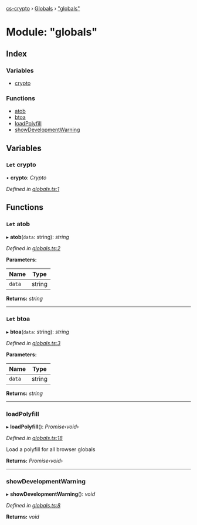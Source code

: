 [cs-crypto](../README.md) › [Globals](../globals.md) › ["globals"](_globals_.md)

# Module: "globals"

## Index

### Variables

* [crypto](_globals_.md#let-crypto)

### Functions

* [atob](_globals_.md#let-atob)
* [btoa](_globals_.md#let-btoa)
* [loadPolyfill](_globals_.md#loadpolyfill)
* [showDevelopmentWarning](_globals_.md#showdevelopmentwarning)

## Variables

### `Let` crypto

• **crypto**: *Crypto*

*Defined in [globals.ts:1](https://github.com/very-amused/CS-crypto/blob/9a6363e/src/globals.ts#L1)*

## Functions

### `Let` atob

▸ **atob**(`data`: string): *string*

*Defined in [globals.ts:2](https://github.com/very-amused/CS-crypto/blob/9a6363e/src/globals.ts#L2)*

**Parameters:**

Name | Type |
------ | ------ |
`data` | string |

**Returns:** *string*

___

### `Let` btoa

▸ **btoa**(`data`: string): *string*

*Defined in [globals.ts:3](https://github.com/very-amused/CS-crypto/blob/9a6363e/src/globals.ts#L3)*

**Parameters:**

Name | Type |
------ | ------ |
`data` | string |

**Returns:** *string*

___

###  loadPolyfill

▸ **loadPolyfill**(): *Promise‹void›*

*Defined in [globals.ts:18](https://github.com/very-amused/CS-crypto/blob/9a6363e/src/globals.ts#L18)*

Load a polyfill for all browser globals

**Returns:** *Promise‹void›*

___

###  showDevelopmentWarning

▸ **showDevelopmentWarning**(): *void*

*Defined in [globals.ts:8](https://github.com/very-amused/CS-crypto/blob/9a6363e/src/globals.ts#L8)*

**Returns:** *void*
